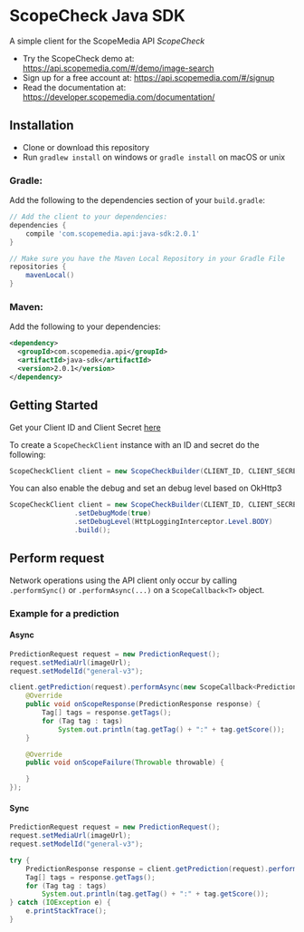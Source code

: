 ScopeCheck Java SDK
======================

A simple client for the ScopeMedia API _ScopeCheck_

* Try the ScopeCheck demo at: https://api.scopemedia.com/#/demo/image-search
* Sign up for a free account at: https://api.scopemedia.com/#/signup
* Read the documentation at: https://developer.scopemedia.com/documentation/

Installation
------------
* Clone or download this repository
* Run `gradlew install` on windows or `gradle install` on macOS or unix

### Gradle:

Add the following to the dependencies section of your `build.gradle`:

```groovy
// Add the client to your dependencies:
dependencies {
    compile 'com.scopemedia.api:java-sdk:2.0.1'
}

// Make sure you have the Maven Local Repository in your Gradle File
repositories {
    mavenLocal()
}
```

### Maven:

Add the following to your dependencies:

```xml
<dependency>
  <groupId>com.scopemedia.api</groupId>
  <artifactId>java-sdk</artifactId>
  <version>2.0.1</version>
</dependency>
```

Getting Started
---------------
Get your Client ID and Client Secret [here](https://api.scopemedia.com/#/dashboard/products/ScopeCheck/)

To create a `ScopeCheckClient` instance with an ID and secret do the following:

```java
ScopeCheckClient client = new ScopeCheckBuilder(CLIENT_ID, CLIENT_SECRET).build();
```

You can also enable the debug and set an debug level based on OkHttp3

```java
ScopeCheckClient client = new ScopeCheckBuilder(CLIENT_ID, CLIENT_SECRET)
                .setDebugMode(true)
                .setDebugLevel(HttpLoggingInterceptor.Level.BODY)
                .build();
```

Perform request
-------------------
Network operations using the API client only occur by calling `.performSync()` or `.performAsync(...)` on a
`ScopeCallback<T>` object.

### Example for a prediction
#### Async
```java
PredictionRequest request = new PredictionRequest();
request.setMediaUrl(imageUrl);
request.setModelId("general-v3");

client.getPrediction(request).performAsync(new ScopeCallback<PredictionResponse>() {
    @Override
    public void onScopeResponse(PredictionResponse response) {
        Tag[] tags = response.getTags();
        for (Tag tag : tags)
            System.out.println(tag.getTag() + ":" + tag.getScore());
    }

    @Override
    public void onScopeFailure(Throwable throwable) {

    }
});
```

#### Sync
```java
PredictionRequest request = new PredictionRequest();
request.setMediaUrl(imageUrl);
request.setModelId("general-v3");

try {
    PredictionResponse response = client.getPrediction(request).performSync();
    Tag[] tags = response.getTags();
    for (Tag tag : tags)
        System.out.println(tag.getTag() + ":" + tag.getScore());
} catch (IOException e) {
    e.printStackTrace();
}
```